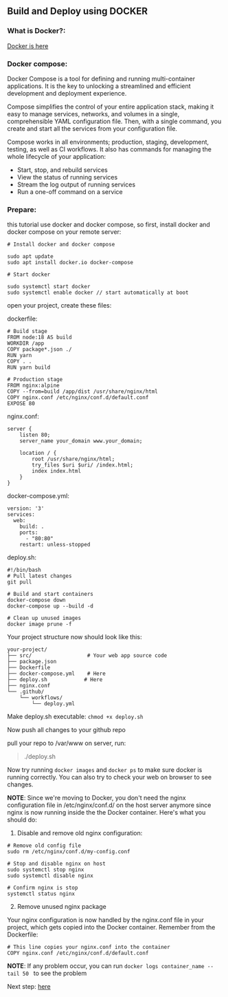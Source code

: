 ## Build and Deploy using DOCKER

### What is Docker?:

[Docker is here](./DOCKER/readme.md)

### Docker compose:

Docker Compose is a tool for defining and running multi-container applications. It is the key to unlocking a streamlined and efficient development and deployment experience.

Compose simplifies the control of your entire application stack, making it easy to manage services, networks, and volumes in a single, comprehensible YAML configuration file. Then, with a single command, you create and start all the services from your configuration file.

Compose works in all environments; production, staging, development, testing, as well as CI workflows. It also has commands for managing the whole lifecycle of your application:

- Start, stop, and rebuild services
- View the status of running services
- Stream the log output of running services
- Run a one-off command on a service

### Prepare:

this tutorial use docker and docker compose, so first, install docker and docker compose on your remote server:

```
# Install docker and docker compose

sudo apt update
sudo apt install docker.io docker-compose

# Start docker

sudo systemctl start docker
sudo systemctl enable docker // start automatically at boot
```

open your project, create these files:

dockerfile:

```
# Build stage
FROM node:18 AS build
WORKDIR /app
COPY package*.json ./
RUN yarn
COPY . .
RUN yarn build

# Production stage
FROM nginx:alpine
COPY --from=build /app/dist /usr/share/nginx/html
COPY nginx.conf /etc/nginx/conf.d/default.conf
EXPOSE 80
```

nginx.conf:

```
server {
    listen 80;
    server_name your_domain www.your_domain;

    location / {
        root /usr/share/nginx/html;
        try_files $uri $uri/ /index.html;
        index index.html
    }
}
```

docker-compose.yml:

```
version: '3'
services:
  web:
    build: .
    ports:
      - "80:80"
    restart: unless-stopped
```

deploy.sh:

```
#!/bin/bash
# Pull latest changes
git pull

# Build and start containers
docker-compose down
docker-compose up --build -d

# Clean up unused images
docker image prune -f
```

Your project structure now should look like this:

```
your-project/
├── src/                  # Your web app source code
├── package.json
├── Dockerfile
├── docker-compose.yml    # Here
├── deploy.sh            # Here
├── nginx.conf
└── .github/
    └── workflows/
        └── deploy.yml
```

Make deploy.sh executable: `chmod +x deploy.sh`

Now push all changes to your github repo

pull your repo to /var/www on server, run:

> ./deploy.sh

Now try running `docker images` and `docker ps` to make sure docker is running correctly. You can also try to check your web on browser to see changes.

**NOTE**:
Since we're moving to Docker, you don't need the nginx configuration file in /etc/nginx/conf.d/ on the host server anymore since nginx is now running inside the the Docker container. Here's what you should do:

1. Disable and remove old nginx configuration:

```
# Remove old config file
sudo rm /etc/nginx/conf.d/my-config.conf

# Stop and disable nginx on host
sudo systemctl stop nginx
sudo systemctl disable nginx

# Confirm nginx is stop
systemctl status nginx
```

2. Remove unused nginx package

Your nginx configuration is now handled by the nginx.conf file in your project, which gets copied into the Docker container. Remember from the Dockerfile:

```
# This line copies your nginx.conf into the container
COPY nginx.conf /etc/nginx/conf.d/default.conf
```

**NOTE**: If any problem occur, you can run `docker logs container_name --tail 50
` to see the problem

Next step: [here](./3.%20Routing.md)
